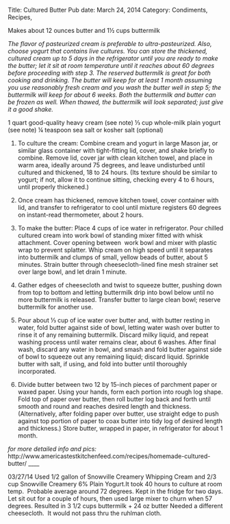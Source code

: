 Title: Cultured Butter
Pub date: March 24, 2014
Category: Condiments, Recipes, 

<div class="post-content main">

Makes about 12 ounces butter and 1½ cups buttermilk

<em>The flavor of pasteurized cream is preferable to ultra-pasteurized. Also, choose yogurt that contains live cultures. You can store the thickened, cultured cream up to 5 days in the refrigerator until you are ready to make the butter; let it sit at room temperature until it reaches about 60 degrees before proceeding with step 3. The reserved buttermilk is great for both cooking and drinking. The butter will keep for at least 1 month assuming you use reasonably fresh cream and you wash the butter well in step 5; the buttermilk will keep for about 6 weeks. Both the buttermilk and butter can be frozen as well. When thawed, the buttermilk will look separated; just give it a good shake.</em>

1 quart good-quality heavy cream (see note)
⅓ cup whole-milk plain yogurt (see note)
¼ teaspoon sea salt or kosher salt (optional)

1. To culture the cream: Combine cream and yogurt in large Mason jar, or similar glass container with tight-fitting lid, cover, and shake briefly to combine. Remove lid, cover jar with clean kitchen towel, and place in warm area, ideally around 75 degrees, and leave undisturbed until cultured and thickened, 18 to 24 hours. (Its texture should be similar to yogurt; if not, allow it to continue sitting, checking every 4 to 6 hours, until properly thickened.)

2. Once cream has thickened, remove kitchen towel, cover container with lid, and transfer to refrigerator to cool until mixture registers 60 degrees on instant-read thermometer, about 2 hours.

3. To make the butter: Place 4 cups of ice water in refrigerator. Pour chilled cultured cream into work bowl of standing mixer fitted with whisk attachment. Cover opening between  work bowl and mixer with plastic wrap to prevent splatter. Whip cream on high speed until it separates into buttermilk and clumps of small, yellow beads of butter, about 5 minutes. Strain butter through cheesecloth-lined fine mesh strainer set over large bowl, and let drain 1 minute.

4. Gather edges of cheesecloth and twist to squeeze butter, pushing down from top to bottom and letting buttermilk drip into bowl below until no more buttermilk is released. Transfer butter to large clean bowl; reserve buttermilk for another use.

5. Pour about ⅓ cup of ice water over butter and, with butter resting in water, fold butter against side of bowl, letting water wash over butter to rinse it of any remaining buttermilk. Discard milky liquid, and repeat washing process until water remains clear, about 6 washes. After final wash, discard any water in bowl, and smash and fold butter against side of bowl to squeeze out any remaining liquid; discard liquid. Sprinkle butter with salt, if using, and fold into butter until thoroughly incorporated.

6. Divide butter between two 12 by 15-inch pieces of parchment paper or waxed paper. Using your hands, form each portion into rough log shape. Fold top of paper over butter, then roll butter log back and forth until smooth and round and reaches desired length and thickness. (Alternatively, after folding paper over butter, use straight edge to push against top portion of paper to coax butter into tidy log of desired length and thickness.) Store butter, wrapped in paper, in refrigerator for about 1 month.

</div>
<em>for more detailed info and pics:
</em>http://www.americastestkitchenfeed.com/recipes/homemade-cultured-butter/
____

03/27/14
Used 1/2 gallon of Snowville Creamery Whipping Cream and 2/3 cup Snowville Creamery 6% Plain Yogurt.It took 40 hours to culture at room temp.  Probable average around 72 degrees.
Kept in the fridge for two days.
Let sit out for a couple of hours, then used large mixer to churn when 57 degrees.
Resulted in 3 1/2 cups buttermilk + 24 oz butter
Needed a different cheesecloth.  It would not pass thru the ruhlman cloth.
